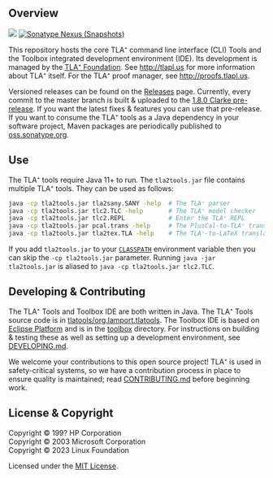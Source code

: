 Overview
--------
[![](https://github.com/tlaplus/tlaplus/workflows/CI/badge.svg)](https://github.com/tlaplus/tlaplus/actions?query=workflow%3ACI)
[![Sonatype Nexus (Snapshots)](https://img.shields.io/nexus/s/org.lamport/tla2tools?server=https%3A%2F%2Foss.sonatype.org)](https://oss.sonatype.org/content/repositories/snapshots/org/lamport/tla2tools/)

This repository hosts the core TLA⁺ command line interface (CLI) Tools and the Toolbox integrated development environment (IDE).
Its development is managed by the [TLA⁺ Foundation](https://foundation.tlapl.us/).
See http://tlapl.us for more information about TLA⁺ itself.
For the TLA⁺ proof manager, see http://proofs.tlapl.us.

Versioned releases can be found on the [Releases](https://github.com/tlaplus/tlaplus/releases) page.
Currently, every commit to the master branch is built & uploaded to the [1.8.0 Clarke pre-release](https://github.com/tlaplus/tlaplus/releases/tag/v1.8.0).
If you want the latest fixes & features you can use that pre-release.
If you want to consume the TLA⁺ tools as a Java dependency in your software project, Maven packages are periodically published to [oss.sonatype.org](https://oss.sonatype.org/content/repositories/snapshots/org/lamport/tla2tools/).

Use
---
The TLA⁺ tools require Java 11+ to run.
The `tla2tools.jar` file contains multiple TLA⁺ tools.
They can be used as follows:
```bash
java -cp tla2tools.jar tla2sany.SANY -help  # The TLA⁺ parser
java -cp tla2tools.jar tlc2.TLC -help       # The TLA⁺ model checker
java -cp tla2tools.jar tlc2.REPL            # Enter the TLA⁺ REPL
java -cp tla2tools.jar pcal.trans -help     # The PlusCal-to-TLA⁺ translator
java -cp tla2tools.jar tla2tex.TLA -help    # The TLA⁺-to-LaTeX translator
```
If you add `tla2tools.jar` to your [`CLASSPATH`](https://docs.oracle.com/javase/tutorial/essential/environment/paths.html) environment variable then you can skip the `-cp tla2tools.jar` parameter.
Running `java -jar tla2tools.jar` is aliased to `java -cp tla2tools.jar tlc2.TLC`.

Developing & Contributing
-------------------------
The TLA⁺ Tools and Toolbox IDE are both written in Java.
The TLA⁺ Tools source code is in [tlatools/org.lamport.tlatools](./tlatools/org.lamport.tlatools).
The Toolbox IDE is based on [Eclipse Platform](https://github.com/eclipse-platform) and is in the [toolbox](./toolbox) directory.
For instructions on building & testing these as well as setting up a development environment, see [DEVELOPING.md](DEVELOPING.md).

We welcome your contributions to this open source project!
TLA⁺ is used in safety-critical systems, so we have a contribution process in place to ensure quality is maintained; read [CONTRIBUTING.md](CONTRIBUTING.md) before beginning work.

License & Copyright
-----------------
Copyright © 199? HP Corporation  
Copyright © 2003 Microsoft Corporation  
Copyright © 2023 Linux Foundation

Licensed under the [MIT License](LICENSE).


